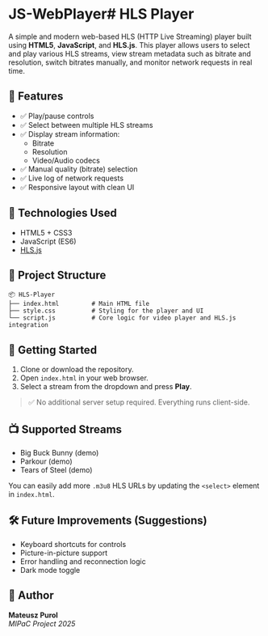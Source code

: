 # JS-WebPlayer# HLS Player

A simple and modern web-based HLS (HTTP Live Streaming) player built using **HTML5**, **JavaScript**, and **HLS.js**. This player allows users to select and play various HLS streams, view stream metadata such as bitrate and resolution, switch bitrates manually, and monitor network requests in real time.

## 🎯 Features

- ✅ Play/pause controls  
- ✅ Select between multiple HLS streams  
- ✅ Display stream information:  
  - Bitrate  
  - Resolution  
  - Video/Audio codecs  
- ✅ Manual quality (bitrate) selection  
- ✅ Live log of network requests  
- ✅ Responsive layout with clean UI  

## 🧰 Technologies Used

- HTML5 + CSS3  
- JavaScript (ES6)  
- [HLS.js](https://github.com/video-dev/hls.js)  

## 📁 Project Structure

```
📦 HLS-Player
├── index.html         # Main HTML file
├── style.css          # Styling for the player and UI
└── script.js          # Core logic for video player and HLS.js integration
```

## 🚀 Getting Started

1. Clone or download the repository.  
2. Open `index.html` in your web browser.  
3. Select a stream from the dropdown and press **Play**.  

> ✅ No additional server setup required. Everything runs client-side.

## 📺 Supported Streams

- Big Buck Bunny (demo)  
- Parkour (demo)  
- Tears of Steel (demo)  

You can easily add more `.m3u8` HLS URLs by updating the `<select>` element in `index.html`.

## 🛠️ Future Improvements (Suggestions)

- Keyboard shortcuts for controls  
- Picture-in-picture support  
- Error handling and reconnection logic  
- Dark mode toggle  

## 👤 Author

**Mateusz Purol**  
_MIPaC Project 2025_
